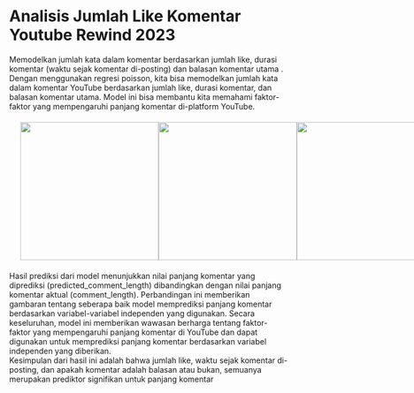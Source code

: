 # Analisis Jumlah Like Komentar Youtube Rewind 2023
Memodelkan jumlah kata dalam komentar berdasarkan jumlah like,  durasi komentar (waktu sejak komentar di-posting) dan balasan komentar utama . Dengan menggunakan regresi poisson, kita bisa memodelkan jumlah kata dalam komentar YouTube berdasarkan jumlah like, durasi komentar, dan balasan komentar utama. Model ini bisa membantu kita memahami faktor-faktor yang mempengaruhi panjang komentar di-platform YouTube.
<div style="display:flex;margin:20">
  <img src="./Screenshot(967).png" width="250" style="display: inline;"/>
  <img src="./Screenshot(968).png" width="250" style="display: inline;"/>
  <img src="./Screenshot(969).png" width="250" style="display: inline;"/>
  <img src="./Screenshot(970).png" width="250" style="display: inline;"/>
</div>
Hasil prediksi dari model menunjukkan nilai panjang komentar yang diprediksi (predicted_comment_length) dibandingkan dengan nilai panjang komentar aktual (comment_length). Perbandingan ini memberikan gambaran tentang seberapa baik model memprediksi panjang komentar berdasarkan variabel-variabel independen yang digunakan. Secara keseluruhan, model ini memberikan wawasan berharga tentang faktor-faktor yang mempengaruhi panjang komentar di YouTube dan dapat digunakan untuk memprediksi panjang komentar berdasarkan variabel independen yang diberikan. <br>
Kesimpulan dari hasil ini adalah bahwa jumlah like, waktu sejak komentar di-posting, dan apakah komentar adalah balasan atau bukan, semuanya merupakan prediktor signifikan untuk panjang komentar
